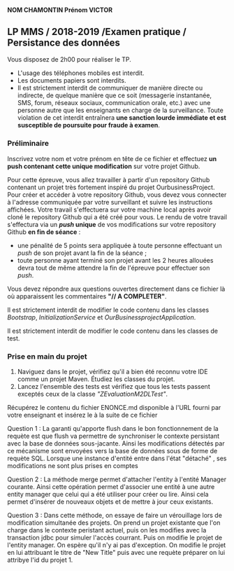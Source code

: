 #### NOM CHAMONTIN Prénom VICTOR 


## LP MMS / 2018-2019 /Examen pratique / Persistance des données

Vous disposez de 2h00 pour réaliser le TP. 

- L'usage des téléphones mobiles est interdit.
- Les documents papiers sont interdits.
- Il est strictement interdit de communiquer de manière directe ou indirecte, de quelque manière que ce soit
(messagerie instantanée, SMS, forum, réseaux sociaux, communication orale, etc.) avec une personne autre
que les enseignants en charge de la surveillance.
Toute violation de cet interdit entraînera **une sanction lourde immédiate et est susceptible de poursuite
pour fraude à examen**.

### Préliminaire

Inscrivez votre nom et votre prénom en tête de ce fichier et effectuez **un push contenant cette unique modification** sur votre projet Github.

Pour cette épreuve, vous allez travailler à partir d'un repository Github contenant un projet très fortement inspiré du projet OurbusinessProject.
Pour créer et accéder à votre repository Github, vous devez vous connecter à l'adresse communiquée par votre surveillant et suivre les instructions affichées.
Votre travail s'effectuera sur votre machine local après avoir cloné le repository Github qui a été créé pour vous.
Le rendu de votre travail s'effectura via  un **_push_ unique**  de vos modifications sur votre repository Github **en fin de séance** :
- une pénalité de 5 points sera appliquée à toute personne effectuant un *push* de son projet avant la fin de la séance ;
- toute personne ayant terminé son projet avant les 2 heures allouées devra tout de même attendre la fin de l'épreuve pour effectuer son *push*.

Vous devez répondre aux questions ouvertes directement dans ce fichier là où apparaissent les commentaires **"// A COMPLETER"**.

Il est strictement interdit de modifier le code contenu dans les classes _Bootstrap_, _InitializationService_ et _OurBusinessprojectApplication_.

Il est strictement interdit de modifier le code contenu dans les classes de test.  

### Prise en main du projet

1. Naviguez dans le projet, vérifiez qu'il a bien été reconnu votre IDE comme un projet Maven. Étudiez les classes du projet.
2. Lancez l'ensemble des tests est vérifiez que tous les tests passent exceptés ceux de la classe _"ZEvaluationM2DLTest"_.

Récupérez le contenu du fichier ENONCE.md disponible à l'URL fourni par votre enseignant et insérez le à la suite de ce fichier 

Question 1 :
La garanti qu'apporte flush dans le bon fonctionnement de la requète est que flush va permettre de
synchroniser le contexte persistant avec la base de données sous-jacante. Ainsi les modifications détectés par ce mécanisme 
sont envoyées vers la base de données sous de forme de requète SQL. Lorsque une instance d'entité  entre dans l'état "détaché"
, ses modifications ne sont plus prises en comptes    


Question 2 :
La méthode merge permet d'attacher l'entity à l'entité Manager courante. Ainsi cette opération permet d'associer
une entité à une autre entity manager que celui qui a été utiliser pour créer ou lire. Ainsi cela permet
d'insérer de nouveaux objets et de mettre à jour ceux existants.   

Question 3 :
Dans cette méthode, on essaye de faire un vérouillage lors de modification simultanée des projets.
On prend un projet existante que l'on charge dans le contexte peristant actuel, puis on les modifies
avec la transaction jdbc pour simuler l'accès courrant. Puis on modifie le projet de l'entity manager.
On espère qu'il n'y ai pas d'exception.
On modifie le projet en lui attribuant le titre de "New Title" puis avec une requète préparer on lui
attribye l'id du projet 1.







